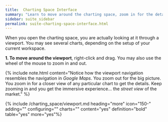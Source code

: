 ```yaml
---
title:  Charting Space Interface
summary: "Learn to move around the charting space, zoom in for the details and zoom out for the bigger picture."
sidebar: suite_sidebar
permalink: suite-charting-space-interface.html
---
```


When you open the <a data-toggle="tooltip" data-original-title="{{site.data.charting_space.charting_space}}">charting space</a>, you are actually looking at it through a <a data-toggle="tooltip" data-original-title="{{site.data.charting_space.viewport}}">viewport</a>. You may see several charts, depending on the setup of your current <a data-toggle="tooltip" data-original-title="{{site.data.concepts.workspace}}">workspace</a>.

**1. To move around the viewport**, right-click and drag. You may also use the wheel of the mouse to zoom in and out.

{% include note.html content="Notice how the viewport navigation resembles the navigation in *Google Maps*. You zoom out for the big picture. You zoom in for a closer view of any particular chart to get the details. Keep zooming in and you get the immersive experience... the *street view* of the market." %}

{% include /charting_space/viewport.md heading="more" icon="150-" adding="" configuring="" charts="" content="yes" definition="bold" table="yes" more="yes"%}
